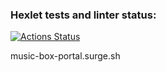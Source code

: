 ### Hexlet tests and linter status:
[![Actions Status](https://github.com/Lukyanau-Anton/layout-designer-project-56/workflows/hexlet-check/badge.svg)](https://github.com/Lukyanau-Anton/layout-designer-project-56/actions)

music-box-portal.surge.sh